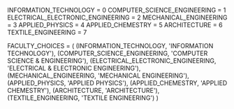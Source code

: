 INFORMATION_TECHNOLOGY              = 0
COMPUTER_SCIENCE_ENGINEERING        = 1
ELECTRICAL_ELECTRONIC_ENGINEERING   = 2
MECHANICAL_ENGINEERING              = 3
APPLIED_PHYSICS                     = 4
APPLIED_CHEMESTRY                   = 5
ARCHITECTURE                        = 6
TEXTILE_ENGINEERING                 = 7

FACULTY_CHOICES                     = (
    (INFORMATION_TECHNOLOGY, 'INFORMATION TECHNOLOGY'),
    (COMPUTER_SCIENCE_ENGINEERING, 'COMPUTER SCIENCE & ENGINEERING'),
    (ELECTRICAL_ELECTRONIC_ENGINEERING, 'ELECTRICAL & ELECTRONIC ENGINEERING'),
    (MECHANICAL_ENGINEERING, 'MECHANICAL ENGINEERING'),
    (APPLIED_PHYSICS, 'APPLIED PHYSICS'),
    (APPLIED_CHEMESTRY, 'APPLIED CHEMESTRY'),
    (ARCHITECTURE, 'ARCHITECTURE'),
    (TEXTILE_ENGINEERING, 'TEXTILE ENGINEERING')
)